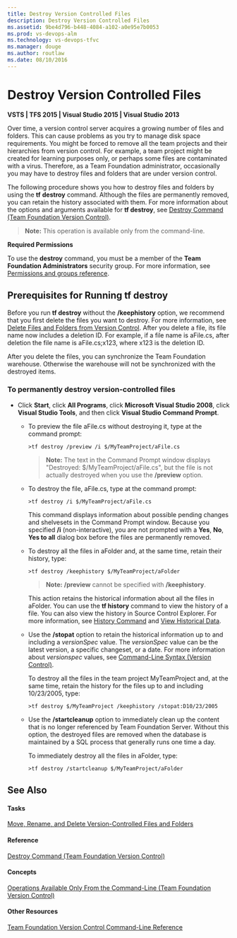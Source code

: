 ```yaml
---
title: Destroy Version Controlled Files
description: Destroy Version Controlled Files
ms.assetid: 9be4d796-b448-4084-a102-a0e95e7b0053
ms.prod: vs-devops-alm
ms.technology: vs-devops-tfvc
ms.manager: douge
ms.author: routlaw
ms.date: 08/10/2016
---
```


# Destroy Version Controlled Files

**VSTS | TFS 2015 | Visual Studio 2015 | Visual Studio 2013**

Over time, a version control server acquires a growing number of files and folders. This can cause problems as you try to manage disk space requirements. You might be forced to remove all the team projects and their hierarchies from version control. For example, a team project might be created for learning purposes only, or perhaps some files are contaminated with a virus. Therefore, as a Team Foundation administrator, occasionally you may have to destroy files and folders that are under version control.

The following procedure shows you how to destroy files and folders by using the **tf** **destroy** command. Although the files are permanently removed, you can retain the history associated with them. For more information about the options and arguments available for **tf destroy**, see [Destroy Command (Team Foundation Version Control)](destroy-command-team-foundation-version-control.md).

>**Note:**
>  This operation is available only from the command-line.

**Required Permissions**

To use the **destroy** command, you must be a member of the **Team Foundation Administrators** security group. For more information, see [Permissions and groups reference](../security/permissions.md).
## Prerequisites for Running tf destroy
Before you run **tf destroy** without the **/keephistory** option, we recommend that you first delete the files you want to destroy. For more information, see [Delete Files and Folders from Version Control](delete-restore-files-folders.md). After you delete a file, its file name now includes a deletion ID. For example, if a file name is aFile.cs, after deletion the file name is aFile.cs;x123, where x123 is the deletion ID.

After you delete the files, you can synchronize the Team Foundation warehouse. Otherwise the warehouse will not be synchronized with the destroyed items.

### To permanently destroy version-controlled files

-   Click **Start**, click **All Programs**, click **Microsoft Visual Studio 2008**, click **Visual Studio Tools**, and then click **Visual Studio Command Prompt**.

    -   To preview the file aFile.cs without destroying it, type at the command prompt:

            >tf destroy /preview /i $/MyTeamProject/aFile.cs

        >**Note:**
        >  The text in the Command Prompt window displays &quot;Destroyed: $/MyTeamProject/aFile.cs&quot;, but the file is not actually destroyed when you use the **/preview** option.

    -   To destroy the file, aFile.cs, type at the command prompt:

            >tf destroy /i $/MyTeamProject/aFile.cs

        This command displays information about possible pending changes and shelvesets in the Command Prompt window. Because you specified **/i** (non-interactive), you are not prompted with a **Yes**, **No**, **Yes to all** dialog box before the files are permanently removed.

    -   To destroy all the files in aFolder and, at the same time, retain their history, type:

            >tf destroy /keephistory $/MyTeamProject/aFolder

        >**Note:**
        >  **/preview** cannot be specified with **/keephistory**.

        This action retains the historical information about all the files in aFolder. You can use the **tf history** command to view the history of a file. You can also view the history in Source Control Explorer. For more information, see [History Command](history-command.md) and [View Historical Data](https://msdn.microsoft.com/library/ms181415).

    -   Use the **/stopat** option to retain the historical information up to and including a *versionSpec* value. The *versionSpec* value can be the latest version, a specific changeset, or a date. For more information about *versionspec* values, see [Command-Line Syntax (Version Control)](https://msdn.microsoft.com/library/56f7w6be).

        To destroy all the files in the team project MyTeamProject and, at the same time, retain the history for the files up to and including 10/23/2005, type:

            >tf destroy $/MyTeamProject /keephistory /stopat:D10/23/2005

    -   Use the **/startcleanup** option to immediately clean up the content that is no longer referenced by Team Foundation Server. Without this option, the destroyed files are removed when the database is maintained by a SQL process that generally runs one time a day.

        To immediately destroy all the files in aFolder, type:

            >tf destroy /startcleanup $/MyTeamProject/aFolder

## See Also

#### Tasks

[Move, Rename, and Delete Version-Controlled Files and Folders](rename-move-files-folders.md)

#### Reference

[Destroy Command (Team Foundation Version Control)](destroy-command-team-foundation-version-control.md)

#### Concepts

[Operations Available Only From the Command-Line (Team Foundation Version Control)](https://msdn.microsoft.com/library/ms194957)

#### Other Resources

[Team Foundation Version Control Command-Line Reference](use-team-foundation-version-control-commands.md)
